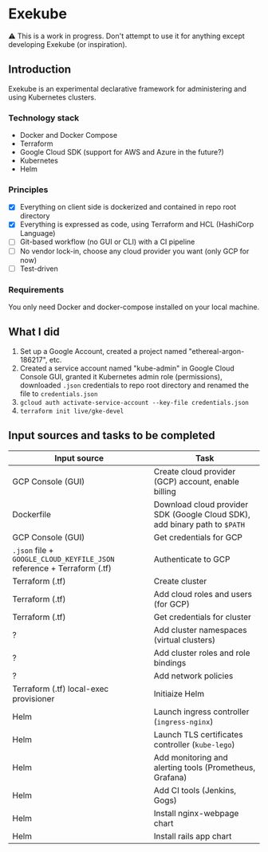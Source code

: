 # Exekube

⚠️ This is a work in progress. Don't attempt to use it for anything except developing Exekube (or inspiration).

## Introduction

Exekube is an experimental declarative framework for administering and using Kubernetes clusters.

### Technology stack

- Docker and Docker Compose
- Terraform
- Google Cloud SDK (support for AWS and Azure in the future?)
- Kubernetes
- Helm

### Principles

- [x] Everything on client side is dockerized and contained in repo root directory
- [x] Everything is expressed as code, using Terraform and HCL (HashiCorp Language)
- [ ] Git-based workflow (no GUI or CLI) with a CI pipeline
- [ ] No vendor lock-in, choose any cloud provider you want (only GCP for now)
- [ ] Test-driven

### Requirements

You only need Docker and docker-compose installed on your local machine.

## What I did

1. Set up a Google Account, created a project named "ethereal-argon-186217", etc.
2. Created a service account named "kube-admin" in Google Cloud Console GUI, granted it Kubernetes admin role (permissions), downloaded `.json` credentials to repo root directory and renamed the file to `credentials.json`
3. `gcloud auth activate-service-account --key-file credentials.json`
4. `terraform init live/gke-devel`

## Input sources and tasks to be completed

| Input source | Task |
| --- | --- |
| GCP Console (GUI) | Create cloud provider (GCP) account, enable billing |
| Dockerfile | Download cloud provider SDK (Google Cloud SDK), add binary path to `$PATH` |
| GCP Console (GUI) | Get credentials for GCP |
| `.json` file + `GOOGLE_CLOUD_KEYFILE_JSON` reference + Terraform (.tf) | Authenticate to GCP |
|  Terraform (.tf) | Create cluster |
|  Terraform (.tf) | Add cloud roles and users (for GCP) |
|  Terraform (.tf) | Get credentials for cluster |
| ? | Add cluster namespaces (virtual clusters) |
| ? | Add cluster roles and role bindings |
| ? | Add network policies |
|  Terraform (.tf) local-exec provisioner | Initiaize Helm |
| Helm | Launch ingress controller (`ingress-nginx`) |
| Helm | Launch TLS certificates controller (`kube-lego`) |
| Helm | Add monitoring and alerting tools (Prometheus, Grafana) |
| Helm | Add CI tools (Jenkins, Gogs) |
| Helm | Install nginx-webpage chart |
| Helm | Install rails app chart |

